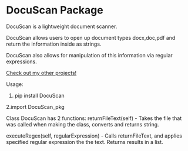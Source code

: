 # DocuScan Package

DocuScan is a lightweight document scanner.

DocuScan allows users to open up document types docx,doc,pdf and return the information inside as strings.

DocuScan also allows for manipulation of this information via regular expressions.

[Check out my other projects!](https://github.com/mutster)


Usage:

1. pip install DocuScan

2.import DocuScan_pkg

  Class DocuScan has 2 functions:
    returnFileText(self) - Takes the file that was called when making the class, converts and returns string.
    
   executeRegex(self, regularExpression) - Calls returnFileText, and applies specified regular expression the the text.  Returns results in a list.
